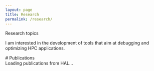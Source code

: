 ```yaml
---
layout: page
title: Research
permalink: /research/
---
```


<div class="panel panel-primary">
<div class="panel-heading">
Research topics
</div>
<div class="panel-body" markdown="1">

I am interested in the development of tools that aim at debugging and optimizing HPC applications.

</div>
</div>

<div class="well" markdown="1">
# Publications

<div id="publications-hal">Loading publications from HAL...</div>
<script src="{{site.baseurl}}/js/hal.js"></script>
<script>load_from_hal("184161", "{{site.baseurl}}");</script>

</div>
